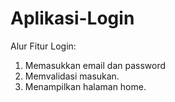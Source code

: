 # Aplikasi-Login
Alur Fitur Login:
1. Memasukkan email dan password
2. Memvalidasi masukan.
3. Menampilkan halaman home.
